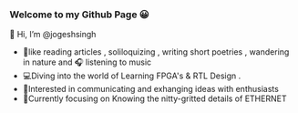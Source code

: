### Welcome to my Github Page 😀

👋 Hi, I’m @jogeshsingh

-  📗like reading articles , soliloquizing , writing short poetries , wandering in nature and 🎧 listening to music  
-  💻Diving into the world of Learning FPGA's & RTL Design .
-  🧠Interested in communicating and exhanging ideas with enthusiasts
-  👀Currently focusing on Knowing the nitty-gritted details of ETHERNET 
  
